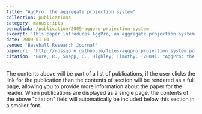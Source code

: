 ```yaml
---
title: "AggPro: the aggregate projection system"
collection: publications
category: manuscripts
permalink: /publication/2009-aggpro-projection-system
excerpt: 'This paper introduces AggPro, an aggregate projection system for baseball analytics. It likely discusses methods for projecting player performance using aggregated statistical data.'
date: 2009-01-01
venue: 'Baseball Research Journal'
paperurl: 'http://rossgore.github.io/files/aggpro_projection_system.pdf'
citation: 'Gore, R., Snapp, C., Highley, Timothy. (2009). "AggPro: the aggregate projection system." <i>Baseball Research Journal</i>. 38(2), 20-25.'
---
```

The contents above will be part of a list of publications, if the user clicks the link for the publication than the contents of section will be rendered as a full page, allowing you to provide more information about the paper for the reader. When publications are displayed as a single page, the contents of the above "citation" field will automatically be included below this section in a smaller font.